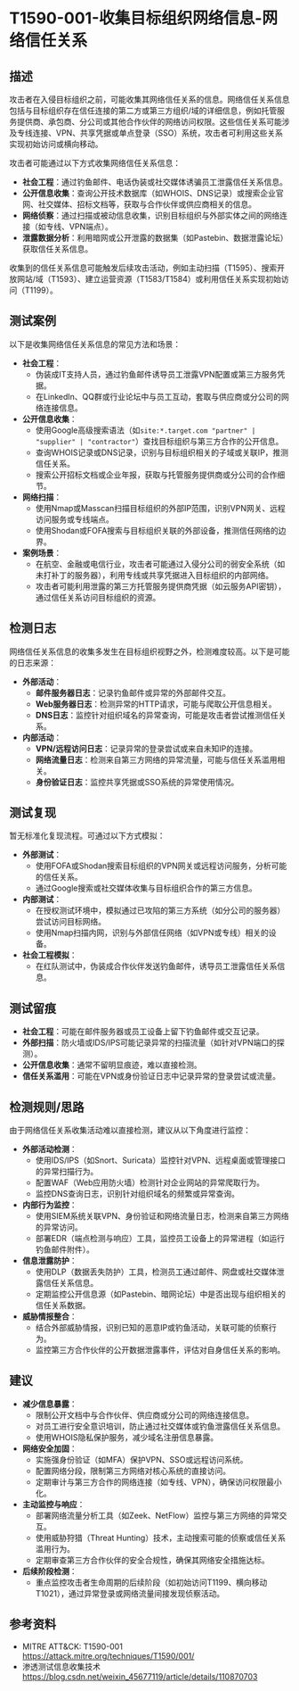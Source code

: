 # T1590-001-收集目标组织网络信息-网络信任关系

## 描述

攻击者在入侵目标组织之前，可能收集其网络信任关系的信息。网络信任关系信息包括与目标组织存在信任连接的第二方或第三方组织/域的详细信息，例如托管服务提供商、承包商、分公司或其他合作伙伴的网络访问权限。这些信任关系可能涉及专线连接、VPN、共享凭据或单点登录（SSO）系统，攻击者可利用这些关系实现初始访问或横向移动。

攻击者可能通过以下方式收集网络信任关系信息：
- **社会工程**：通过钓鱼邮件、电话伪装或社交媒体诱骗员工泄露信任关系信息。
- **公开信息收集**：查询公开技术数据库（如WHOIS、DNS记录）或搜索企业官网、社交媒体、招标文档等，获取与合作伙伴或供应商相关的信息。
- **网络侦察**：通过扫描或被动信息收集，识别目标组织与外部实体之间的网络连接（如专线、VPN端点）。
- **泄露数据分析**：利用暗网或公开泄露的数据集（如Pastebin、数据泄露论坛）获取信任关系信息。

收集到的信任关系信息可能触发后续攻击活动，例如主动扫描（T1595）、搜索开放网站/域（T1593）、建立运营资源（T1583/T1584）或利用信任关系实现初始访问（T1199）。

## 测试案例

以下是收集网络信任关系信息的常见方法和场景：
- **社会工程**：
  - 伪装成IT支持人员，通过钓鱼邮件诱导员工泄露VPN配置或第三方服务凭据。
  - 在LinkedIn、QQ群或行业论坛中与员工互动，套取与供应商或分公司的网络连接信息。
- **公开信息收集**：
  - 使用Google高级搜索语法（如`site:*.target.com "partner" | "supplier" | "contractor"`）查找目标组织与第三方合作的公开信息。
  - 查询WHOIS记录或DNS记录，识别与目标组织相关的子域或关联IP，推测信任关系。
  - 搜索公开招标文档或企业年报，获取与托管服务提供商或分公司的合作细节。
- **网络扫描**：
  - 使用Nmap或Masscan扫描目标组织的外部IP范围，识别VPN网关、远程访问服务或专线端点。
  - 使用Shodan或FOFA搜索与目标组织关联的外部设备，推测信任网络的边界。
- **案例场景**：
  - 在航空、金融或电信行业，攻击者可能通过入侵分公司的弱安全系统（如未打补丁的服务器），利用专线或共享凭据进入目标组织的内部网络。
  - 攻击者可能利用泄露的第三方托管服务提供商凭据（如云服务API密钥），通过信任关系访问目标组织的资源。

## 检测日志

网络信任关系信息的收集多发生在目标组织视野之外，检测难度较高。以下是可能的日志来源：
- **外部活动**：
  - **邮件服务器日志**：记录钓鱼邮件或异常的外部邮件交互。
  - **Web服务器日志**：检测异常的HTTP请求，可能与爬取公开信息相关。
  - **DNS日志**：监控针对组织域名的异常查询，可能是攻击者尝试推测信任关系。
- **内部活动**：
  - **VPN/远程访问日志**：记录异常的登录尝试或来自未知IP的连接。
  - **网络流量日志**：检测来自第三方网络的异常流量，可能与信任关系滥用相关。
  - **身份验证日志**：监控共享凭据或SSO系统的异常使用情况。

## 测试复现

暂无标准化复现流程。可通过以下方式模拟：
- **外部测试**：
  - 使用FOFA或Shodan搜索目标组织的VPN网关或远程访问服务，分析可能的信任关系。
  - 通过Google搜索或社交媒体收集与目标组织合作的第三方信息。
- **内部测试**：
  - 在授权测试环境中，模拟通过已攻陷的第三方系统（如分公司的服务器）尝试访问目标网络。
  - 使用Nmap扫描内网，识别与外部信任网络（如VPN或专线）相关的设备。
- **社会工程模拟**：
  - 在红队测试中，伪装成合作伙伴发送钓鱼邮件，诱导员工泄露信任关系信息。

## 测试留痕

- **社会工程**：可能在邮件服务器或员工设备上留下钓鱼邮件或交互记录。
- **外部扫描**：防火墙或IDS/IPS可能记录异常的扫描流量（如针对VPN端口的探测）。
- **公开信息收集**：通常不留明显痕迹，难以直接检测。
- **信任关系滥用**：可能在VPN或身份验证日志中记录异常的登录尝试或流量。

## 检测规则/思路
由于网络信任关系收集活动难以直接检测，建议从以下角度进行监控：
- **外部活动检测**：
  - 使用IDS/IPS（如Snort、Suricata）监控针对VPN、远程桌面或管理接口的异常扫描行为。
  - 配置WAF（Web应用防火墙）检测针对企业网站的异常爬取行为。
  - 监控DNS查询日志，识别针对组织域名的频繁或异常查询。
- **内部行为监控**：
  - 使用SIEM系统关联VPN、身份验证和网络流量日志，检测来自第三方网络的异常访问。
  - 部署EDR（端点检测与响应）工具，监控员工设备上的异常进程（如运行钓鱼邮件附件）。
- **信息泄露防护**：
  - 使用DLP（数据丢失防护）工具，检测员工通过邮件、网盘或社交媒体泄露信任关系信息。
  - 定期监控公开信息源（如Pastebin、暗网论坛）中是否出现与组织相关的信任关系数据。
- **威胁情报整合**：
  - 结合外部威胁情报，识别已知的恶意IP或钓鱼活动，关联可能的侦察行为。
  - 监控第三方合作伙伴的公开数据泄露事件，评估对自身信任关系的影响。

## 建议
- **减少信息暴露**：
  - 限制公开文档中与合作伙伴、供应商或分公司的网络连接信息。
  - 对员工进行安全意识培训，防止通过社交媒体或钓鱼泄露信任关系信息。
  - 使用WHOIS隐私保护服务，减少域名注册信息暴露。
- **网络安全加固**：
  - 实施强身份验证（如MFA）保护VPN、SSO或远程访问系统。
  - 配置网络分段，限制第三方网络对核心系统的直接访问。
  - 定期审计与第三方合作的网络连接（如专线、VPN），确保访问权限最小化。
- **主动监控与响应**：
  - 部署网络流量分析工具（如Zeek、NetFlow）监控与第三方网络的异常交互。
  - 使用威胁狩猎（Threat Hunting）技术，主动搜索可能的侦察或信任关系滥用行为。
  - 定期审查第三方合作伙伴的安全合规性，确保其网络安全措施达标。
- **后续阶段检测**：
  - 重点监控攻击者生命周期的后续阶段（如初始访问T1199、横向移动T1021），通过异常登录或网络流量间接发现侦察活动。

## 参考资料
- MITRE ATT&CK: T1590-001  
  <https://attack.mitre.org/techniques/T1590/001/>
- 渗透测试信息收集技术  
  <https://blog.csdn.net/weixin_45677119/article/details/110870703>
